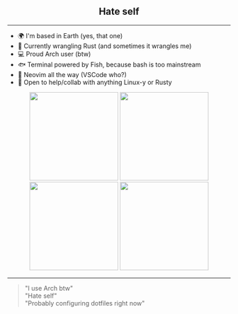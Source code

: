 <h2 align="center">Hate self</h2>

---

- 🌍 I'm based in Earth (yes, that one)
- 🦀 Currently wrangling Rust (and sometimes it wrangles me)
- 💻 Proud Arch user (btw)
- 🐟 Terminal powered by Fish, because bash is too mainstream
- 📝 Neovim all the way (VSCode who?)
- 🤝 Open to help/collab with anything Linux-y or Rusty

<div align="center">
  <!-- arch logo -->
  <img src="https://img.shields.io/badge/-1793D1?style=for-the-badge&logo=archlinux&&logoColor=white&subid1=20250721-2258-3898-b272-86bceaf47d4b" width="200" />
  <!-- fish logo -->
  <img src="https://img.shields.io/badge/-34C534?style=for-the-badge&logo=fishshell&&logoColor=black&subid1=20250721-2258-3898-b272-86bceaf47d4b" width="200" />
  <!-- neovim logo -->
  <img src="https://img.shields.io/badge/-000000?style=for-the-badge&logo=rust&&logoColor=white&subid1=20250721-2258-3898-b272-86bceaf47d4b" width="200" />
  <!-- rust logo -->
  <img src="https://img.shields.io/badge/-57A143?style=for-the-badge&logo=neovim&&logoColor=white&subid1=20250721-2258-3898-b272-86bceaf47d4b" width="200" />
</div>

---

> "I use Arch btw"  
> "Hate self"  
> "Probably configuring dotfiles right now"
